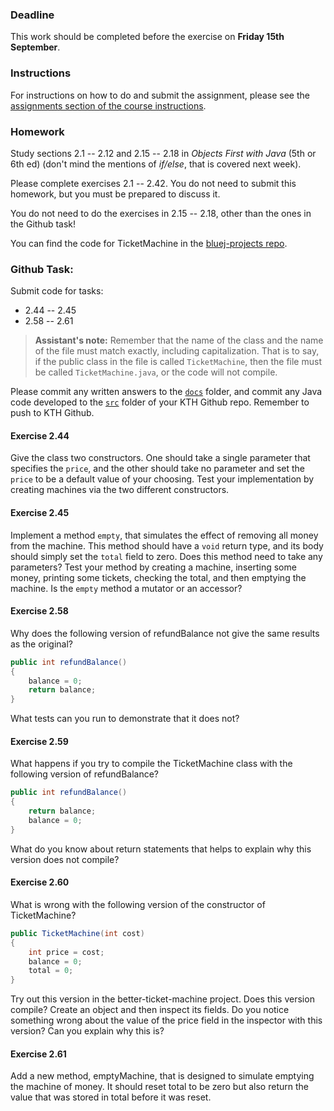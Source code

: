 ### Deadline
This work should be completed before the exercise on **Friday 15th September**.

### Instructions
For instructions on how to do and submit the assignment, please see the
[assignments section of the course instructions](https://gits-15.sys.kth.se/inda-17/course-instructions#assignments).

### Homework
Study sections 2.1 -- 2.12 and 2.15 -- 2.18 in _Objects First with Java_ (5th
or 6th ed) (don't mind the mentions of _if/else_, that is covered next week).

Please complete exercises 2.1 -- 2.42. You do not need to submit this homework,
but you must be prepared to discuss it.

You do not need to do the exercises in 2.15 -- 2.18, other than the ones in
the Github task!

You can find the code for TicketMachine in the 
[bluej-projects repo](https://gits-15.sys.kth.se/inda-17/bluej-projects/tree/master/chapter02/naive-ticket-machine).

### Github Task:
Submit code for tasks:

* 2.44 -- 2.45
* 2.58 -- 2.61

> **Assistant's note:** Remember that the name of the class and the name of the
> file must match exactly, including capitalization. That is to say, if the
> public class in the file is called `TicketMachine`, then the file must be
> called `TicketMachine.java`, or the code will not compile. 

Please commit any written answers to the [`docs`](docs) folder, and commit any Java code
developed to the [`src`](src) folder of your KTH Github repo. Remember to push to KTH
Github.

#### Exercise 2.44
Give the class two constructors. One should take a single parameter that
specifies the `price`, and the other should take no parameter and set the
`price` to be a default value of your choosing.  Test your implementation by
creating machines via the two different constructors.

#### Exercise 2.45
Implement a method `empty`, that simulates the effect of removing all money from
the machine.  This method should have a `void` return type, and its body should
simply set the `total` field to zero. Does this method need to take any
parameters? Test your method by creating a machine, inserting some money,
printing some tickets, checking the total, and then emptying the machine.  Is
the `empty` method a mutator or an accessor?

#### Exercise 2.58
Why does the following version of refundBalance not give the same results as
the original?

```java
public int refundBalance()
{
    balance = 0;
    return balance;
}
```
What tests can you run to demonstrate that it does not?

#### Exercise 2.59
What happens if you try to compile the TicketMachine class with the following
version of refundBalance?

```java
public int refundBalance()
{
    return balance;
    balance = 0;
}
```
What do you know about return statements that helps to explain why this version
does not compile?

#### Exercise 2.60
What is wrong with the following version of the constructor of TicketMachine?

```java
public TicketMachine(int cost)
{
    int price = cost;
    balance = 0;
    total = 0;
}
```
Try out this version in the better-ticket-machine project. Does this version
compile? Create an object and then inspect its fields. Do you notice something
wrong about the value of the price field in the inspector with this version?
Can you explain why this is?

#### Exercise 2.61
Add a new method, emptyMachine, that is designed to simulate emptying the
machine of money. It should reset total to be zero but also return the value
that was stored in total before it was reset.
